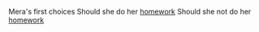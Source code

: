 Mera's first choices
Should she do her [homework](good/homework.md)
Should she not do her [homework](BAD/no-homework.md)